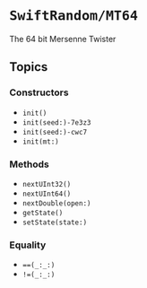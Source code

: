 # ``SwiftRandom/MT64``

The 64 bit Mersenne Twister

## Topics

### Constructors

- ``init()``
- ``init(seed:)-7e3z3``
- ``init(seed:)-cwc7``
- ``init(mt:)``

### Methods

- ``nextUInt32()``
- ``nextUInt64()``
- ``nextDouble(open:)``
- ``getState()``
- ``setState(state:)``

### Equality
- ``==(_:_:)``
- ``!=(_:_:)``
